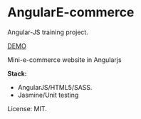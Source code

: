 # AngularE-commerce

Angular-JS training project.

<a href="http://admsol.github.io/AngularEcommerce/" target="_blank"> DEMO </a>

Mini-e-commerce website in Angularjs

<b>Stack:</b>

- AngularJS/HTML5/SASS.
- Jasmine/Unit testing

License: MIT.
